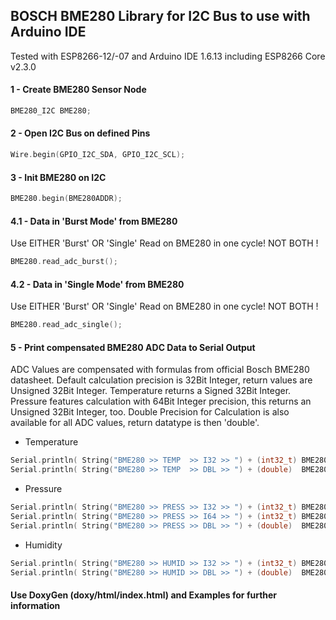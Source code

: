 ## BOSCH BME280 Library for I2C Bus to use with Arduino IDE
Tested with ESP8266-12/-07 and Arduino IDE 1.6.13 including ESP8266 Core v2.3.0

#### 1 - Create BME280 Sensor Node
```c++
BME280_I2C BME280;
```

#### 2 - Open I2C Bus on defined Pins
```c++
Wire.begin(GPIO_I2C_SDA, GPIO_I2C_SCL);
```

#### 3 - Init BME280 on I2C
```c++
BME280.begin(BME280ADDR);
```

#### 4.1 - Data in 'Burst Mode' from BME280
Use EITHER 'Burst' OR 'Single' Read on BME280 in one cycle! NOT BOTH !
```c++
BME280.read_adc_burst();
```

#### 4.2 - Data in 'Single Mode' from BME280
Use EITHER 'Burst' OR 'Single' Read on BME280 in one cycle! NOT BOTH !
```c++
BME280.read_adc_single();
```

#### 5 - Print compensated BME280 ADC Data to Serial Output
ADC Values are compensated with formulas from official Bosch BME280 datasheet. Default calculation precision is 32Bit Integer, return values are Unsigned 32Bit Integer. Temperature returns a Signed 32Bit Integer. Pressure features calculation with 64Bit Integer precision, this returns an Unsigned 32Bit Integer, too. Double Precision for Calculation is also available for all ADC values, return datatype is then 'double'. 
* Temperature
```c++
Serial.println( String("BME280 >> TEMP  >> I32 >> ") + (int32_t) BME280.temperature()     + " C" );
Serial.println( String("BME280 >> TEMP  >> DBL >> ") + (double)  BME280.temperature_dbl() + " C" );
```

* Pressure
```c++
Serial.println( String("BME280 >> PRESS >> I32 >> ") + (int32_t) BME280.pressure()        + " Pa" );
Serial.println( String("BME280 >> PRESS >> I64 >> ") + (int32_t) BME280.pressure_i64()    + " Pa" );
Serial.println( String("BME280 >> PRESS >> DBL >> ") + (double)  BME280.pressure_dbl()    + " Pa" );
```

* Humidity
```c++
Serial.println( String("BME280 >> HUMID >> I32 >> ") + (int32_t) BME280.humidity()        + " %rH" );  
Serial.println( String("BME280 >> HUMID >> DBL >> ") + (double)  BME280.humidity_dbl()    + " %rH" );
```

#### Use DoxyGen (doxy/html/index.html) and Examples for further information
